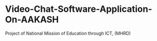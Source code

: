 Video-Chat-Software-Application-On-AAKASH
=========================================

Project of National Mission of Education through ICT, (MHRD) 
